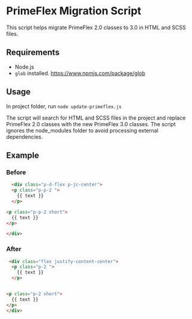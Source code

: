 # PrimeFlex Migration Script

This script helps migrate PrimeFlex 2.0 classes to 3.0 in HTML and SCSS files.

## Requirements

- Node.js 
- `glob` installed. https://www.npmjs.com/package/glob

## Usage
In project folder, run
    ```
    node update-primeflex.js 
    ```


The script will search for HTML and SCSS files in the project and replace PrimeFlex 2.0 classes with the new PrimeFlex 3.0 classes. The script ignores the node_modules folder to avoid processing external dependencies.

## Example

### Before

```html
  <div class="p-d-flex p-jc-center">
  <p class="p-p-2 ">
    {{ text }}
  </p>

<p class="p-p-2 short">
  {{ text }}
</p>

</div>
```

### After

```html
 <div class="flex justify-content-center">
  <p class="p-2 ">
    {{ text }}
  </p>


<p class="p-2 short">
  {{ text }}
</p>
</div>
```
